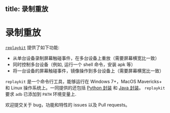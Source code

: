 title: 录制重放
---
# 录制重放

[`replaykit`](https://github.com/appetizerio/replaykit) 提供了如下功能:
* 从单台设备录制屏幕触碰事件，在多台设备上重放（需要屏幕横宽比一致）
* 同时控制多台设备（例如, 运行一个 shell 命令，安装 apk 等）
* 将一台设备的屏幕触碰事件，镜像操作到多台设备上（需要屏幕横宽比一致）

`replaykit` 是一个命令行工具，能够运行在 Windows 7+，MacOS Mavericks+ 和 Linux 操作系统上。一同提供的还包括 [Python 封装](https://github.com/appetizerio/replaykit.py) 和 [Java 封装](https://github.com/appetizerio/replaykit.java)。 `replaykit` 要求 `adb` 已添加到 `PATH` 环境变量上.

欢迎提交关于 bug，功能和特性的 issues 以及 Pull requests。
